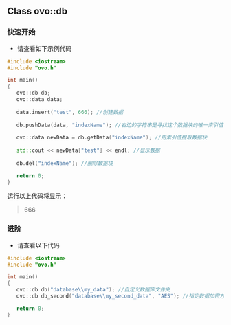 ## Class ovo::db

### 快速开始
 - 请查看如下示例代码
 ````C++
 #include <iostream>
 #include "ovo.h"
 
 int main()
 {
    ovo::db db;
    ovo::data data;
    
    data.insert("test", 666); //创建数据
    
    db.pushData(data, "indexName"); //右边的字符串是寻找这个数据块的唯一索引值，不同数据块索引值唯一，否则会导致数据丢失
    
    ovo::data newData = db.getData("indexName"); //用索引值提取数据块
    
    std::cout << newData["test"] << endl; //显示数据
    
    db.del("indexName"); //删除数据块
 
    return 0;
 }
 ````
 运行以上代码将显示：
 > 666<br/>
 
 ### 进阶
 - 请查看以下代码
 ````C++
 #include <iostream>
 #include "ovo.h"
 
 int main()
 {
    ovo::db db("database\\my_data"); //自定义数据库文件夹
    ovo::db db_second("database\\my_second_data", "AES"); //指定数据加密方式为AES, 有一定几率解密失败，不建议

    return 0;
 }
 ````
 
 

